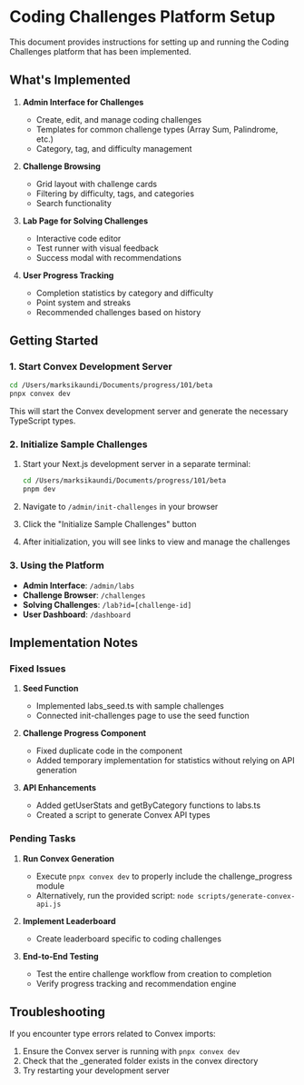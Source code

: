 # Coding Challenges Platform Setup

This document provides instructions for setting up and running the Coding Challenges platform that has been implemented.

## What's Implemented

1. **Admin Interface for Challenges**

   - Create, edit, and manage coding challenges
   - Templates for common challenge types (Array Sum, Palindrome, etc.)
   - Category, tag, and difficulty management

2. **Challenge Browsing**

   - Grid layout with challenge cards
   - Filtering by difficulty, tags, and categories
   - Search functionality

3. **Lab Page for Solving Challenges**

   - Interactive code editor
   - Test runner with visual feedback
   - Success modal with recommendations

4. **User Progress Tracking**
   - Completion statistics by category and difficulty
   - Point system and streaks
   - Recommended challenges based on history

## Getting Started

### 1. Start Convex Development Server

```bash
cd /Users/marksikaundi/Documents/progress/101/beta
pnpx convex dev
```

This will start the Convex development server and generate the necessary TypeScript types.

### 2. Initialize Sample Challenges

1. Start your Next.js development server in a separate terminal:

   ```bash
   cd /Users/marksikaundi/Documents/progress/101/beta
   pnpm dev
   ```

2. Navigate to `/admin/init-challenges` in your browser
3. Click the "Initialize Sample Challenges" button
4. After initialization, you will see links to view and manage the challenges

### 3. Using the Platform

- **Admin Interface**: `/admin/labs`
- **Challenge Browser**: `/challenges`
- **Solving Challenges**: `/lab?id=[challenge-id]`
- **User Dashboard**: `/dashboard`

## Implementation Notes

### Fixed Issues

1. **Seed Function**

   - Implemented labs_seed.ts with sample challenges
   - Connected init-challenges page to use the seed function

2. **Challenge Progress Component**

   - Fixed duplicate code in the component
   - Added temporary implementation for statistics without relying on API generation

3. **API Enhancements**
   - Added getUserStats and getByCategory functions to labs.ts
   - Created a script to generate Convex API types

### Pending Tasks

1. **Run Convex Generation**

   - Execute `pnpx convex dev` to properly include the challenge_progress module
   - Alternatively, run the provided script: `node scripts/generate-convex-api.js`

2. **Implement Leaderboard**

   - Create leaderboard specific to coding challenges

3. **End-to-End Testing**
   - Test the entire challenge workflow from creation to completion
   - Verify progress tracking and recommendation engine

## Troubleshooting

If you encounter type errors related to Convex imports:

1. Ensure the Convex server is running with `pnpx convex dev`
2. Check that the \_generated folder exists in the convex directory
3. Try restarting your development server
